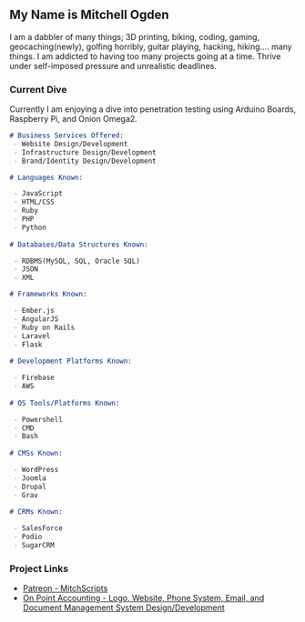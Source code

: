 ## My Name is Mitchell Ogden

I am a dabbler of many things; 3D printing, biking, coding, gaming, geocaching(newly), golfing horribly, guitar playing, hacking, hiking.... many things. I am addicted to having too many projects going at a time. Thrive under self-imposed pressure and unrealistic deadlines. 

### Current Dive

Currently I am enjoying a dive into penetration testing using Arduino Boards, Raspberry Pi, and Onion Omega2.

```markdown
# Business Services Offered:
 - Website Design/Development
 - Infrastructure Design/Development
 - Brand/Identity Design/Development

# Languages Known:

 - JavaScript
 - HTML/CSS
 - Ruby
 - PHP
 - Python
 
# Databases/Data Structures Known:

 - RDBMS(MySQL, SQL, Oracle SQL)
 - JSON
 - XML

# Frameworks Known:

 - Ember.js
 - AngularJS
 - Ruby on Rails
 - Laravel
 - Flask
 
# Development Platforms Known:

 - Firebase
 - AWS
 
# OS Tools/Platforms Known:

 - Powershell
 - CMD
 - Bash
 
# CMSs Known:

 - WordPress
 - Joomla
 - Drupal
 - Grav
 
# CRMs Known:

 - SalesForce
 - Podio
 - SugarCRM
```

### Project Links
 - [Patreon - MitchScripts](https://www.patreon.com/mitchscripts)
 - [On Point Accounting - Logo, Website, Phone System, Email, and Document Management System Design/Development](http://www.onpointacctg.com)
